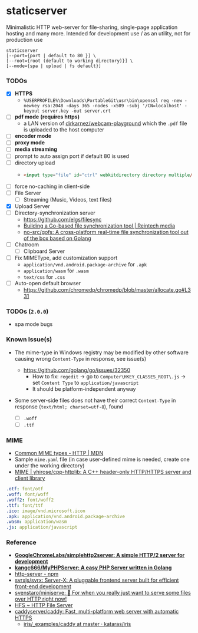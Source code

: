 staticserver
======================
Minimalistic HTTP web-server for file-sharing, single-page application hosting and many more. Intended for development use / as an utility, not for production use

```
staticserver 
[--port={port | default to 80 }] \
[--root={root (default to working directory)}] \
[--mode={spa | upload | fs default}]
```

### TODOs
- [x] **HTTPS**
  - `%USERPROFILE%\Downloads\PortableGit\usr\bin\openssl req -new -newkey rsa:2048 -days 365 -nodes -x509 -subj '/CN=localhost' -keyout server.key -out server.crt`
- [ ] **pdf mode** **(requires https)**
  - a LAN version of [dirkarnez/webcam-playground](https://github.com/dirkarnez/webcam-playground) which the `.pdf` file is uploaded to the host computer
- [ ] **encoder mode**
- [ ] **proxy mode**
- [ ] **media streaming**
- [ ] prompt to auto assign port if default 80 is used
- [ ] directory upload
  - ```html
    <input type="file" id="ctrl" webkitdirectory directory multiple/>
    ``` 
- [ ] force no-caching in client-side
- [ ] File Server
  - [ ] Streaming (Music, Videos, text files)
- [x] Upload Server
- [ ] Directory-synchronization server
  - https://github.com/elgs/filesync
  - [Building a Go-based file synchronization tool | Reintech media](https://reintech.io/blog/building-go-based-file-synchronization-tool)
  - [no-src/gofs: A cross-platform real-time file synchronization tool out of the box based on Golang](https://github.com/no-src/gofs)
- [ ] Chatroom
  - [ ] Clipboard Server
- [ ] Fix MIMEType, add customization support
  - `application/vnd.android.package-archive` for `.apk`
  - `application/wasm` for `.wasm`
  - `text/css` for `.css`
- [ ] Auto-open default browser
  - https://github.com/chromedp/chromedp/blob/master/allocate.go#L331

### TODOs (`2.0.0`)
- spa mode bugs

### Known Issue(s)
- The mime-type in Windows registry may be modified by other software causing wrong `Content-Type` in response, see issue(s)
  - https://github.com/golang/go/issues/32350
    - How to fix: `regedit` -> go to `Computer\HKEY_CLASSES_ROOT\.js` -> set `Content Type` to `application/javascript`
    - It should be platform-independent anyway
    
- Some server-side files does not have their correct `Content-Type` in response (`text/html; charset=utf-8`), found
  - [ ] `.woff`
  - [ ] `.ttf`

### MIME
- [Common MIME types - HTTP | MDN](https://developer.mozilla.org/en-US/docs/Web/HTTP/Basics_of_HTTP/MIME_types/Common_types)
- Sample `mime.yaml` file (in case user-defined mime is needed, create one under the working directory)
- [MIME | yhirose/cpp-httplib: A C++ header-only HTTP/HTTPS server and client library](https://github.com/yhirose/cpp-httplib/?tab=readme-ov-file#static-file-server)
```yaml
.otf: font/otf
.woff: font/woff
.woff2: font/woff2
.ttf: font/ttf
.ico: image/vnd.microsoft.icon
.apk: application/vnd.android.package-archive
.wasm: application/wasm
.js: application/javascript
```

### Reference
- [**GoogleChromeLabs/simplehttp2server: A simple HTTP/2 server for development**](https://github.com/GoogleChromeLabs/simplehttp2server)
- [**kangc666/MyPHPServer: A easy PHP Server written in Golang**](https://github.com/kangc666/MyPHPServer)
- [http-server - npm](https://www.npmjs.com/package/http-server)
- [svrxjs/svrx: Server-X: A pluggable frontend server built for efficient front-end development](https://github.com/svrxjs/svrx)
- [svenstaro/miniserve: 🌟 For when you really just want to serve some files over HTTP right now!](https://github.com/svenstaro/miniserve)
- [HFS ~ HTTP File Server](https://www.rejetto.com/hfs/)
- [caddyserver/caddy: Fast, multi-platform web server with automatic HTTPS](https://github.com/caddyserver/caddy)
  - [iris/_examples/caddy at master · kataras/iris](https://github.com/kataras/iris/tree/master/_examples/caddy)
